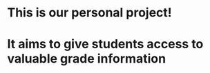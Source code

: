 # This is our personal project! 
# It aims to give students access to valuable grade information 


 